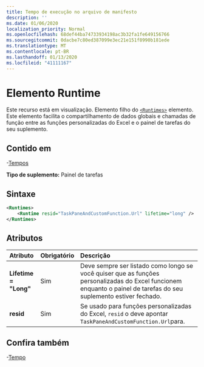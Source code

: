 ```yaml
---
title: Tempo de execução no arquivo de manifesto
description: ''
ms.date: 01/06/2020
localization_priority: Normal
ms.openlocfilehash: 68def44ba74733934198ac3b32fa1fe649156766
ms.sourcegitcommit: 0dacbe7c80ed387099e3ec21e151f8990b181ede
ms.translationtype: MT
ms.contentlocale: pt-BR
ms.lasthandoff: 01/13/2020
ms.locfileid: "41111167"
---
```

# <a name="runtime-element"></a>Elemento Runtime

Este recurso está em visualização. Elemento filho do [`<Runtimes>`](runtime.md) elemento. Este elemento facilita o compartilhamento de dados globais e chamadas de função entre as funções personalizadas do Excel e o painel de tarefas do seu suplemento. 

## <a name="contained-in"></a>Contido em

-[Tempos](runtimes.md)

**Tipo de suplemento:** Painel de tarefas

## <a name="syntax"></a>Sintaxe

```XML
<Runtimes>
    <Runtime resid="TaskPaneAndCustomFunction.Url" lifetime="long" />
</Runtimes>
```

## <a name="attributes"></a>Atributos

|  Atributo  |  Obrigatório  |  Descrição  |
|:-----|:-----|:-----|
|  **Lifetime = "Long"**  |  Sim  | Deve sempre ser listado como longo se você quiser que as funções personalizadas do Excel funcionem enquanto o painel de tarefas do seu suplemento estiver fechado. |
|  **resid**  |  Sim  | Se usado para funções personalizadas do Excel, `resid` o deve apontar `TaskPaneAndCustomFunction.Url`para. |

## <a name="see-also"></a>Confira também

-[Tempo](runtime.md)
